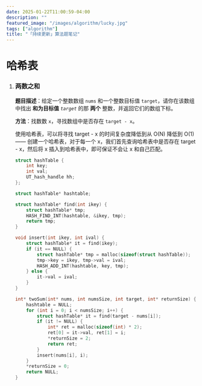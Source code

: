 ```yaml
---
date: 2025-01-22T11:00:59-04:00
description: ""
featured_image: "/images/algorithm/lucky.jpg"
tags: ["algorithm"]
title: "「持续更新」算法题笔记"
---
```




# 哈希表

1. ### 两数之和

   **题目描述**：给定一个整数数组 `nums` 和一个整数目标值 `target`，请你在该数组中找出 **和为目标值** *`target`* 的那 **两个** 整数，并返回它们的数组下标。

   **方法**：找数数 `x`，寻找数组中是否存在 `target - x`。

   使用哈希表，可以将寻找 target - x 的时间复杂度降低到从 O(N) 降低到 O(1) —— 创建一个哈希表，对于每一个 x，我们首先查询哈希表中是否存在 target - x，然后将 x 插入到哈希表中，即可保证不会让 x 和自己匹配。

   ```c
   struct hashTable {
       int key;
       int val;
       UT_hash_handle hh;
   };
   
   struct hashTable* hashtable;
   
   struct hashTable* find(int ikey) {
       struct hashTable* tmp;
       HASH_FIND_INT(hashtable, &ikey, tmp);
       return tmp;
   }
   
   void insert(int ikey, int ival) {
       struct hashTable* it = find(ikey);
       if (it == NULL) {
           struct hashTable* tmp = malloc(sizeof(struct hashTable));
           tmp->key = ikey, tmp->val = ival;
           HASH_ADD_INT(hashtable, key, tmp);
       } else {
           it->val = ival;
       }
   }
   
   int* twoSum(int* nums, int numsSize, int target, int* returnSize) {
       hashtable = NULL;
       for (int i = 0; i < numsSize; i++) {
           struct hashTable* it = find(target - nums[i]);
           if (it != NULL) {
               int* ret = malloc(sizeof(int) * 2);
               ret[0] = it->val, ret[1] = i;
               *returnSize = 2;
               return ret;
           }
           insert(nums[i], i);
       }
       *returnSize = 0;
       return NULL;
   }
   ```

   

